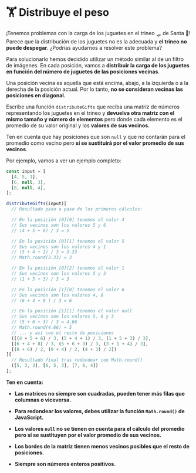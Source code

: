 # 🏋️ Distribuye el peso

¡Tenemos problemas con la carga de los juguetes en el trineo 🛷 de Santa 🎅! Parece que la distribución de los juguetes no es la adecuada y **el trineo no puede despegar**. ¿Podrías ayudarnos a resolver este problema?

Para solucionarlo hemos decidido utilizar un método similar al de un filtro de imágenes. En cada posición, vamos a **distribuir la carga de los juguetes en función del número de juguetes de las posiciones vecinas**.

Una posición vecina es aquella que está encima, abajo, a la izquierda o a la derecha de la posición actual. Por lo tanto, **no se consideran vecinas las posiciones en diagonal.**

Escribe una función `distributeGifts` que reciba una matriz de números representando los juguetes en el trineo y **devuelva otra matriz con el mismo tamaño y número de elementos** pero donde cada elemento es el promedio de su valor original y los **valores de sus vecinos.**

Ten en cuenta que hay posiciones que son `null` y que no contarán para el promedio como vecino pero **sí se sustituirá por el valor promedio de sus vecinos**.

Por ejemplo, vamos a ver un ejemplo completo:

```js
const input = [
  [4, 5, 1],
  [6, null, 3],
  [8, null, 4],
];

distributeGifts(input)[
  // Resultado paso a paso de los primeros cálculos:

  // En la posición [0][0] tenemos el valor 4
  // Sus vecinos son los valores 5 y 6
  // (4 + 5 + 6) / 3 = 5

  // En la posición [0][1] tenemos el valor 5
  // Sus vecinos son los valores 4 y 1
  // (5 + 4 + 1) / 3 = 3.33
  // Math.round(3.33) = 3

  // En la posición [0][2] tenemos el valor 1
  // Sus vecinos son los valores 5 y 3
  // (1 + 5 + 3) / 3 = 3

  // En la posición [1][0] tenemos el valor 6
  // Sus vecinos son los valores 4, 8
  // (6 + 4 + 8 ) / 3 = 6

  // En la posición [1][1] tenemos el valor null
  // Sus vecinos son los valores 5, 6 y 3
  // (5 + 6 + 3) / 3 = 4.66
  // Math.round(4.66) = 5
  // ... y así con el resto de posiciones
  ([(4 + 5 + 6) / 3, (5 + 4 + 1) / 3, (1 + 5 + 3) / 3],
  [(6 + 4 + 8) / 3, (5 + 6 + 3) / 3, (3 + 1 + 4) / 3],
  [(8 + 6) / 2, (8 + 4) / 2, (4 + 3) / 2])
][
  // Resultado final tras redondear con Math.round()
  ([5, 3, 3], [6, 5, 3], [7, 6, 4])
];
```

**Ten en cuenta:**

- **Las matrices no siempre son cuadradas, pueden tener más filas que columnas o viceversa.**

- **Para redondear los valores, debes utilizar la función `Math.round()` de JavaScript.**
- **Los valores `null` no se tienen en cuenta para el cálculo del promedio pero sí se sustituyen por el valor promedio de sus vecinos.**
- **Los bordes de la matriz tienen menos vecinos posibles que el resto de posiciones.**
- **Siempre son números enteros positivos.**
